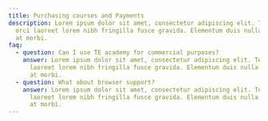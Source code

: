 ```yaml
---
title: Purchasing courses and Payments
description: Lorem ipsum dolor sit amet, consectetur adipiscing elit. Tellus
  orci laoreet lorem nibh fringilla fusce gravida. Elementum duis nulla a mauris
  at morbi.
faq:
  - question: Can I use TE academy for commercial purposes?
    answer: Lorem ipsum dolor sit amet, consectetur adipiscing elit. Tellus orci
      laoreet lorem nibh fringilla fusce gravida. Elementum duis nulla a mauris
      at morbi.
  - question: What about browser support?
    answer: Lorem ipsum dolor sit amet, consectetur adipiscing elit. Tellus orci
      laoreet lorem nibh fringilla fusce gravida. Elementum duis nulla a mauris
      at morbi.
---
```

